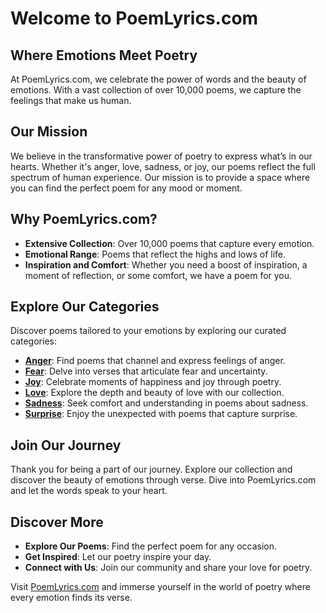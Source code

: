 # Welcome to PoemLyrics.com

## Where Emotions Meet Poetry

At PoemLyrics.com, we celebrate the power of words and the beauty of emotions. With a vast collection of over 10,000 poems, we capture the feelings that make us human.

## Our Mission

We believe in the transformative power of poetry to express what’s in our hearts. Whether it's anger, love, sadness, or joy, our poems reflect the full spectrum of human experience. Our mission is to provide a space where you can find the perfect poem for any mood or moment.

## Why PoemLyrics.com?

- **Extensive Collection**: Over 10,000 poems that capture every emotion.
- **Emotional Range**: Poems that reflect the highs and lows of life.
- **Inspiration and Comfort**: Whether you need a boost of inspiration, a moment of reflection, or some comfort, we have a poem for you.

## Explore Our Categories

Discover poems tailored to your emotions by exploring our curated categories:

- [**Anger**](https://www.poemlyrics.com/category/anger/): Find poems that channel and express feelings of anger.
- [**Fear**](https://www.poemlyrics.com/category/fear/): Delve into verses that articulate fear and uncertainty.
- [**Joy**](https://www.poemlyrics.com/category/joy/): Celebrate moments of happiness and joy through poetry.
- [**Love**](https://www.poemlyrics.com/category/love/): Explore the depth and beauty of love with our collection.
- [**Sadness**](https://www.poemlyrics.com/category/sadness/): Seek comfort and understanding in poems about sadness.
- [**Surprise**](https://www.poemlyrics.com/category/surprise/): Enjoy the unexpected with poems that capture surprise.

## Join Our Journey

Thank you for being a part of our journey. Explore our collection and discover the beauty of emotions through verse. Dive into PoemLyrics.com and let the words speak to your heart.

## Discover More

- **Explore Our Poems**: Find the perfect poem for any occasion.
- **Get Inspired**: Let our poetry inspire your day.
- **Connect with Us**: Join our community and share your love for poetry.

Visit [PoemLyrics.com](https://www.poemlyrics.com) and immerse yourself in the world of poetry where every emotion finds its verse.
